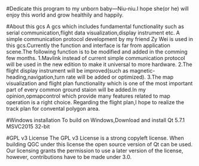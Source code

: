 #Dedicate this program to my unborn baby—Niu-niu.I hope she(or he) will enjoy this world and grow healthily and happily.

#About this gcs A gcs which includes fundamental functionality such as serial communication,flight data visualization,display instrument etc. A simple communication protocol development by my friend Zy Wei is used in this gcs.Currently the function and interface is far from application scene.The following function is to be modified and added in the comming few months. 1.Mavlink instead of current simple communication protocol will be used in the new edition to make it universal to more hardware. 2.The flight display instrument will be improved(such as magnetic-heading,navigation,turn rate will be added or optimized). 3.The map visualization and flight plan functionality which is one of the most important part of every common ground staion will be added.In my opinion,opmapcontrol which provide many features related to map operation is a right choice. Regarding the flight plan,I hope to realize the track plan for convental polygon area.

#Windows installation To build on Windows,Download and install Qt 5.7.1 MSVC2015 32-bit

#GPL v3 License The GPL v3 License is a strong copyleft license. When building QGC under this license the open source version of Qt can be used. Our licensing grants the permission to use a later version of the license, however, contributions have to be made under 3.0.
